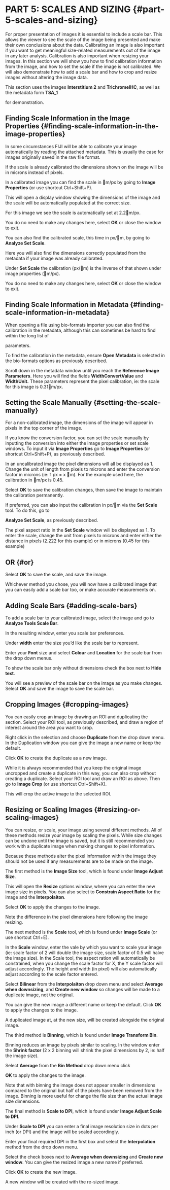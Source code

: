 # PART 5: SCALES AND SIZING {#part-5-scales-and-sizing}

For proper presentation of images it is essential to include a scale bar. This allows the viewer to see the scale of the image being presented and make their own conclusions about the data. Calibrating an image is also important if you want to get meaningful size-related measurements out of the image in any later analysis. Calibration is also important when resizing your images. In this section we will show you how to find calibration information from the image, and how to set the scale if the image is not calibrated. We will also demonstrate how to add a scale bar and how to crop and resize images without altering the image data.

This section uses the images **Interstitium 2** and **TrichromeIHC**, as well as the metadata form **TSA_1**

for demonstration.

## Finding Scale Information in the Image Properties {#finding-scale-information-in-the-image-properties}

In some circumstances FIJI will be able to calibrate your image automatically by reading the attached metadata. This is usually the case for images originally saved in the raw file format.

If the scale is already calibrated the dimensions shown on the image will be in microns instead of pixels.

In a calibrated image you can find the scale in m/px by going to **Image Properties** (or use shortcut Ctrl+Shift+P).

This will open a display window showing the dimensions of the image and the scale will be automatically populated at the correct size.

For this image we see the scale is automatically set at 2.2m/px.

You do no need to make any changes here, select **OK** or close the window to exit.

You can also find the calibrated scale, this time in px/m, by going to **Analyze Set Scale**.

Here you will also find the dimensions correctly populated from the metadata if your image was already calibrated.

Under **Set Scale** the calibration (px/m) is the inverse of that shown under image properties (m/px).

You do no need to make any changes here, select **OK** or close the window to exit.

## Finding Scale Information in Metadata {#finding-scale-information-in-metadata}

When opening a file using bio-formats importer you can also find the calibration in the metadata, although this can sometimes be hard to find within the long list of

parameters.

To find the calibration in the metadata, ensure **Open Metadata** is selected in the bio-formats options as previously described.

Scroll down in the metadata window until you reach the **Reference Image Parameters**. Here you will find the fields **WidthConvertValue** and **WidthUnit.** These parameters represent the pixel calibration, ie: the scale for this image is 0.31m/px.

## Setting the Scale Manually {#setting-the-scale-manually}

For a non-calibrated image, the dimensions of the image will appear in pixels in the top corner of the image.

If you know the conversion factor, you can set the scale manually by inputting the conversion into either the image properties or set scale windows. To input it via **Image Properties** go to **Image Properties** (or shortcut Ctrl+Shift+P), as previously described.

In an uncalibrated image the pixel dimensions will all be displayed as 1\. Change the unit of length from pixels to microns and enter the conversion factor in microns (ie: 1 px = x m). For the example used here, the calibration in m/px is 0.45.

Select **OK** to save the calibration changes, then save the image to maintain the calibration permanently.

If preferred, you can also input the calibration in px/m via the **Set Scale** tool. To do this, go to

**Analyze Set Scale**, as previously described.

The pixel aspect ratio in the **Set Scale** window will be displayed as 1\. To enter the scale, change the unit from pixels to microns and enter either the distance in pixels (2.222 for this example) or in microns (0.45 for this example)

## OR {#or}

Select **OK** to save the scale, and save the image.

Whichever method you chose, you will now have a calibrated image that you can easily add a scale bar too, or make accurate measurements on.

## Adding Scale Bars {#adding-scale-bars}

To add a scale bar to your calibrated image, select the image and go to **Analyze Tools Scale Bar**.

In the resulting window, enter you scale bar preferences.

Under **width** enter the size you’d like the scale bar to represent.

Enter your **Font** size and select **Colour** and **Location** for the scale bar from the drop down menus.

To show the scale bar only without dimensions check the box next to **Hide text**.

You will see a preview of the scale bar on the image as you make changes. Select **OK** and save the image to save the scale bar.

## Cropping Images {#cropping-images}

You can easily crop an image by drawing an ROI and duplicating the section. Select your ROI tool, as previously described, and draw a region of interest around the area you want to crop.

Right click in the selection and choose **Duplicate** from the drop down menu. In the Duplication window you can give the image a new name or keep the default.

Click **OK** to create the duplicate as a new image.

While it is always recommended that you keep the original image uncropped and create a duplicate in this way, you can also crop without creating a duplicate. Select your ROI tool and draw an ROI as above. Then go to **Image Crop** (or use shortcut Ctrl+Shift+X).

This will crop the active image to the selected ROI.

## Resizing or Scaling Images {#resizing-or-scaling-images}

You can resize, or scale, your image using several different methods. All of these methods resize your image by scaling the pixels. While size changes can be undone until the image is saved, but it is still recommended you work with a duplicate image when making changes to pixel information.

Because these methods alter the pixel information within the image they should not be used if any measurements are to be made on the image.

The first method is the **Image Size** tool, which is found under **Image Adjust Size**.

This will open the **Resize** options window, where you can enter the new image size in pixels. You can also select to **Constrain Aspect Ratio** for the image and the **Interpolaiton**.

Select **OK** to apply the changes to the image.

Note the difference in the pixel dimensions here following the image resizing.

The next method is the **Scale** tool, which is found under **Image Scale** (or use shortcut Ctrl+E).

In the **Scale** window, enter the vale by which you want to scale your image (ie: scale factor of 2 will double the image size, scale factor of 0.5 will halve the image size). In the Scale tool, the aspect ration will automatically be constrained, when you change the scale factor for X, the Y scale factor will adjust accordingly. The height and width (in pixel) will also automatically adjust according to the scale factor entered.

Select **Bilinear** from the **Interpolaiton** drop down menu and select **Average when downsizing**, and **Create new window** so changes will be made to a duplicate image, not the original.

You can give the new image a different name or keep the default. Click **OK** to apply the changes to the image.

A duplicated image at, at the new size, will be created alongside the original image.

The third method is **Binning**, which is found under **Image Transform Bin**.

Binning reduces an image by pixels similar to scaling. In the window enter the **Shrink factor** (2 x 2 binning will shrink the pixel dimensions by 2, ie: half the image size).

Select **Average** from the **Bin Method** drop down menu click

**OK** to apply the changes to the image.

Note that with binning the image does not appear smaller in dimensions compared to the original but half of the pixels have been removed from the image. Binning is more useful for change the file size than the actual image size dimensions.

The final method is **Scale to DPI**, which is found under **Image Adjust Scale to DPI**.

Under **Scale to DPI** you can enter a final image resolution size in dots per inch (or DPI) and the image will be scaled accordingly.

Enter your final required DPI in the first box and select the **Interpolation** method from the drop down menu.

Select the check boxes next to **Average when downsizing** and **Create new window**. You can give the resized image a new name if preferred.

Click **OK** to create the new image.

A new window will be created with the re-sized image.